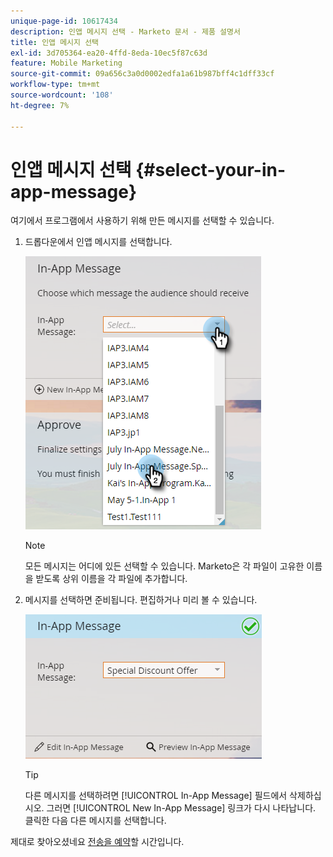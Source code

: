 ```yaml
---
unique-page-id: 10617434
description: 인앱 메시지 선택 - Marketo 문서 - 제품 설명서
title: 인앱 메시지 선택
exl-id: 3d705364-ea20-4ffd-8eda-10ec5f87c63d
feature: Mobile Marketing
source-git-commit: 09a656c3a0d0002edfa1a61b987bff4c1dff33cf
workflow-type: tm+mt
source-wordcount: '108'
ht-degree: 7%

---
```


# 인앱 메시지 선택 {#select-your-in-app-message}

여기에서 프로그램에서 사용하기 위해 만든 메시지를 선택할 수 있습니다.

1. 드롭다운에서 인앱 메시지를 선택합니다.

   ![](assets/image2016-5-9-15-3a43-3a3.png)

   >[!NOTE]
   >
   >모든 메시지는 어디에 있든 선택할 수 있습니다. Marketo은 각 파일이 고유한 이름을 받도록 상위 이름을 각 파일에 추가합니다.

1. 메시지를 선택하면 준비됩니다. 편집하거나 미리 볼 수 있습니다.

   ![](assets/image2016-5-9-15-3a41-3a48.png)

   >[!TIP]
   >
   >다른 메시지를 선택하려면 [!UICONTROL In-App Message] 필드에서 삭제하십시오. 그러면 [!UICONTROL New In-App Message] 링크가 다시 나타납니다. 클릭한 다음 다른 메시지를 선택합니다.

제대로 찾아오셨네요 [전송을 예약](/help/marketo/product-docs/mobile-marketing/in-app-messages/sending-your-in-app-message/schedule-your-in-app-message.md)할 시간입니다.
